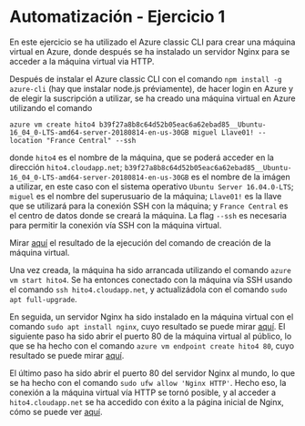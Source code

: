 # Automatización - Ejercicio 1

En este ejercicio se ha utilizado el Azure classic CLI para crear una máquina virtual en Azure, donde después se ha instalado un servidor Nginx para se acceder a la máquina virtual via HTTP.

Después de instalar el Azure classic CLI con el comando `npm install -g azure-cli` (hay que instalar node.js préviamente), de hacer login en Azure y de elegir la suscripción a utilizar, se ha creado una máquina virtual en Azure utilizando el comando

```
azure vm create hito4 b39f27a8b8c64d52b05eac6a62ebad85__Ubuntu-16_04_0-LTS-amd64-server-20180814-en-us-30GB miguel Llave01! --location "France Central" --ssh
```

donde `hito4` es el nombre de la máquina, que se poderá acceder en la dirección `hito4.cloudapp.net`; `b39f27a8b8c64d52b05eac6a62ebad85__Ubuntu-16_04_0-LTS-amd64-server-20180814-en-us-30GB` es el nombre de la imágen a utilizar, en este caso con el sistema operativo `Ubuntu Server 16.04.0-LTS`; `miguel` es el nombre del superusuario de la máquina; `Llave01!` es la llave que se utilizará para la conexión SSH con la máquina; y `France Central` es el centro de datos donde se creará la máquina. La flag `--ssh` es necesaria para permitir la conexión vía SSH con la máquina virtual.

Mirar [aquí](https://github.com/migueldgoncalves/CC_ejercicios/blob/master/Automatizacion/eje1_imagenes/Ejercicio1_1.png) el resultado de la ejecución del comando de creación de la máquina virtual.

Una vez creada, la máquina ha sido arrancada utilizando el comando `azure vm start hito4`. Se ha entonces conectado con la máquina vía SSH usando el comando `ssh hito4.cloudapp.net`, y actualizádola con el comando `sudo apt full-upgrade`.

En seguida, un servidor Nginx ha sido instalado en la máquina virtual con el comando `sudo apt install nginx`, cuyo resultado se puede mirar [aquí](https://github.com/migueldgoncalves/CC_ejercicios/blob/master/Automatizacion/eje1_imagenes/Ejercicio1_2.png). El siguiente paso ha sido abrir el puerto 80 de la máquina virtual al público, lo que se ha hecho con el comando `azure vm endpoint create hito4 80`, cuyo resultado se puede mirar [aquí](https://github.com/migueldgoncalves/CC_ejercicios/blob/master/Automatizacion/eje1_imagenes/Ejercicio1_3.png).

El último paso ha sido abrir el puerto 80 del servidor Nginx al mundo, lo que se ha hecho con el comando `sudo ufw allow 'Nginx HTTP'`. Hecho eso, la conexión a la máquina virtual vía HTTP se tornó posible, y al acceder a `hito4.cloudapp.net` se ha accedido con éxito a la página inicial de Nginx, cómo se puede ver [aquí](https://github.com/migueldgoncalves/CC_ejercicios/blob/master/Automatizacion/eje1_imagenes/Ejercicio1_4.png).
